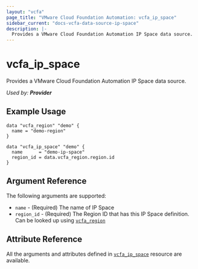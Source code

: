 ```yaml
---
layout: "vcfa"
page_title: "VMware Cloud Foundation Automation: vcfa_ip_space"
sidebar_current: "docs-vcfa-data-source-ip-space"
description: |-
  Provides a VMware Cloud Foundation Automation IP Space data source.
---
```


# vcfa\_ip\_space

Provides a VMware Cloud Foundation Automation IP Space data source.

_Used by: **Provider**_

## Example Usage

```hcl
data "vcfa_region" "demo" {
  name = "demo-region"
}

data "vcfa_ip_space" "demo" {
  name      = "demo-ip-space"
  region_id = data.vcfa_region.region.id
}
```

## Argument Reference

The following arguments are supported:

* `name` - (Required) The name of IP Space
* `region_id` - (Required) The Region ID that has this IP Space definition. Can be looked up using
  [`vcfa_region`](/providers/vmware/vcfa/latest/docs/data-sources/region)

## Attribute Reference

All the arguments and attributes defined in
[`vcfa_ip_space`](/providers/vmware/vcfa/latest/docs/resources/ip_space) resource are available.
